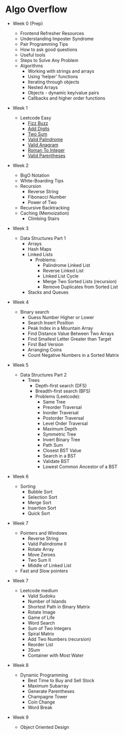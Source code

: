 # Algo Overflow

- Week 0 (Prep)
  - Frontend Refresher Resources
  - Understanding Imposter Syndrome
  - Pair Programming Tips
  - How to ask good questions
  - Useful tools
  - Steps to Solve Any Problem
  - Algorithms
    - Working with strings and arrays
    - Using 'helper' functions
    - Iterating through objects
    - Nested Arrays
    - Objects - dynamic key/value pairs
    - Callbacks and higher order functions
- Week 1
  - Leetcode Easy 
    - [Fizz Buzz](https://leetcode.com/problems/fizz-buzz/)
    - [Add Digits](https://leetcode.com/problems/add-digits/)
    - [Two Sum](https://leetcode.com/problems/two-sum/)
    - [Valid Palindrome](https://leetcode.com/problems/valid-palindrome/)
    - [Valid Anagram](https://leetcode.com/problems/valid-anagram/)
    - [Roman To Integer](https://leetcode.com/problems/roman-to-integer/)
    - [Valid Parentheses](https://leetcode.com/problems/valid-parentheses/)
- Week 2
  - BigO Notation
  - White-Boarding Tips
  - Recursion
    - Reverse String
    - Fibonacci Number
    - Power of Two
  - Recursive Backtracking
  - Caching (Memoization)
    - Climbing Stairs

- Week 3
  - Data Structures Part 1
     - Arrays
     - Hash Maps
     - Linked Lists
       - Problems:
         - Palindrome Linked List
         - Reverse Linked List
         - Linked List Cycle
         - Merge Two Sorted Lists (recursion)
         - Remove Duplicates from Sorted List
     - Stacks and Queues

- Week 4
  - Binary search 
      - Guess Number Higher or Lower
      - Search Insert Position
      - Peak Index in a Mountain Array
      - Find Distance Value Between Two Arrays
      - Find Smallest Letter Greater than Target
      - First Bad Version
      - Arranging Coins
      - Count Negative Numbers in a Sorted Matrix

- Week 5
  - Data Structures Part 2
     - Trees
       - Depth-first search (DFS)
       - Breadth-first search (BFS)
       - Problems (Leetcode):
         - Same Tree 
         - Preorder Traversal
         - Inorder Traversal
         - Postorder Traversal
         - Level Order Traversal
         - Maximum Depth 
         - Symmetric Tree
         - Invert Binary Tree
         - Path Sum
         - Closest BST Value
         - Search in a BST
         - Validate BST
         - Lowest Common Ancestor of a BST

- Week 6 
  - Sorting
    - Bubble Sort
    - Selection Sort
    - Merge Sort
    - Insertion Sort
    - Quick Sort


- Week 7
    - Pointers and Windows
      - Reverse String
      - Valid Palindrome II
      - Rotate Array
      - Move Zeroes
      - Two Sum II
      - Middle of Linked List
    - Fast and Slow pointers
- Week 7
  - Leetcode medium
    - Valid Sudoku
    - Number of Islands
    - Shortest Path in Binary Matrix
    - Rotate Image
    - Game of Life
    - Word Search
    - Sum of Two Integers
    - Spiral Matrix
    - Add Two Numbers (recursion)
    - Reorder List
    - 3Sum
    - Container with Most Water
- Week 8
  - Dynamic Programming
    - Best Time to Buy and Sell Stock
    - Maximum Subarray
    - Generate Parentheses
    - Champagne Tower
    - Coin Change
    - Word Break
- Week 9 
  - Object Oriented Design


